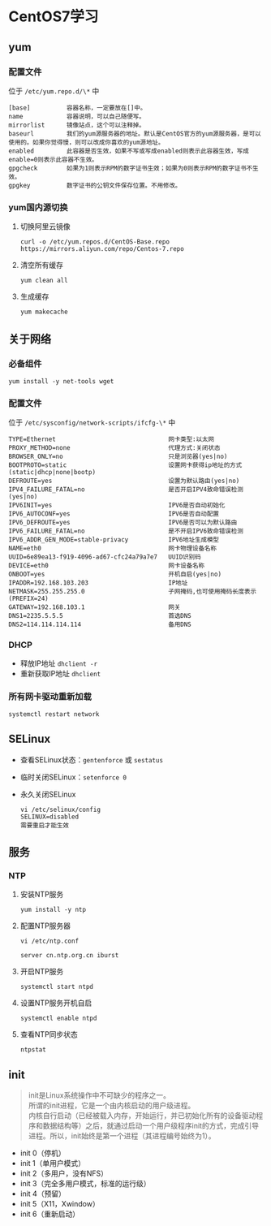 # CentOS7学习

## yum

### 配置文件

位于 `/etc/yum.repo.d/\*` 中

```
[base]          容器名称，一定要放在[]中。
name            容器说明，可以自己随便写。
mirrorlist      镜像站点，这个可以注释掉。
baseurl         我们的yum源服务器的地址。默认是CentOS官方的yum源服务器，是可以使用的。如果你觉得慢，则可以改成你喜欢的yum源地址。
enabled         此容器是否生效，如果不写或写成enabled则表示此容器生效，写成enable=0则表示此容器不生效。
gpgcheck        如果为1则表示RPM的数字证书生效；如果为0则表示RPM的数字证书不生效。
gpgkey          数字证书的公钥文件保存位置。不用修改。
```

### yum国内源切换

1. 切换阿里云镜像

    ```
    curl -o /etc/yum.repos.d/CentOS-Base.repo https://mirrors.aliyun.com/repo/Centos-7.repo
    ```

2. 清空所有缓存

    ```
    yum clean all
    ```

3. 生成缓存

    ```
    yum makecache
    ```

## 关于网络

### 必备组件

```
yum install -y net-tools wget
```

### 配置文件

位于 `/etc/sysconfig/network-scripts/ifcfg-\*` 中

```
TYPE=Ethernet                               网卡类型:以太网
PROXY_METHOD=none                           代理方式:关闭状态
BROWSER_ONLY=no                             只是浏览器(yes|no)
BOOTPROTO=static                            设置网卡获得ip地址的方式(static|dhcp|none|bootp)
DEFROUTE=yes                                设置为默认路由(yes|no)
IPV4_FAILURE_FATAL=no                       是否开启IPV4致命错误检测(yes|no)
IPV6INIT=yes                                IPV6是否自动初始化
IPV6_AUTOCONF=yes                           IPV6是否自动配置
IPV6_DEFROUTE=yes                           IPV6是否可以为默认路由
IPV6_FAILURE_FATAL=no                       是不开启IPV6致命错误检测
IPV6_ADDR_GEN_MODE=stable-privacy           IPV6地址生成模型
NAME=eth0                                   网卡物理设备名称
UUID=6e89ea13-f919-4096-ad67-cfc24a79a7e7   UUID识别码
DEVICE=eth0                                 网卡设备名称
ONBOOT=yes                                  开机自启(yes|no)
IPADDR=192.168.103.203                      IP地址
NETMASK=255.255.255.0                       子网掩码,也可使用掩码长度表示(PREFIX=24)
GATEWAY=192.168.103.1                       网关
DNS1=2235.5.5.5                             首选DNS
DNS2=114.114.114.114                        备用DNS
```

### DHCP

- 释放IP地址 `dhclient -r`
- 重新获取IP地址 `dhclient`

### 所有网卡驱动重新加载

```
systemctl restart network
```

## SELinux

- 查看SELinux状态：`gentenforce` 或 `sestatus`
- 临时关闭SELinux：`setenforce 0`
- 永久关闭SELinux

    ```
    vi /etc/selinux/config
    SELINUX=disabled
    需要重启才能生效
    ```

## 服务

### NTP

1. 安装NTP服务

    ```
    yum install -y ntp
    ```

2. 配置NTP服务器

    ```
    vi /etc/ntp.conf

    server cn.ntp.org.cn iburst
    ```

3. 开启NTP服务

    ```
    systemctl start ntpd
    ```

4. 设置NTP服务开机自启

    ```
    systemctl enable ntpd
    ```

5. 查看NTP同步状态

    ```
    ntpstat
    ```

## init

> init是Linux系统操作中不可缺少的程序之一。  
> 所谓的init进程，它是一个由内核启动的用户级进程。  
> 内核自行启动（已经被载入内存，开始运行，并已初始化所有的设备驱动程序和数据结构等）之后，就通过启动一个用户级程序init的方式，完成引导进程。所以，init始终是第一个进程（其进程编号始终为1）。

- init 0（停机）
- init 1（单用户模式）
- init 2（多用户，没有NFS）
- init 3（完全多用户模式，标准的运行级）
- init 4（预留）
- init 5（X11，Xwindow）
- init 6（重新启动）